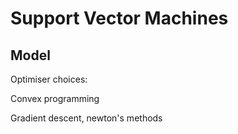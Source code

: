 # Support Vector Machines

## Model



Optimiser choices:

Convex programming

Gradient descent, newton's methods

